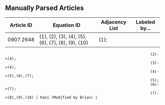 ## Manually Parsed Articles

| Article ID    | Equation ID   | Adjacency List | Labeled by... |
| ------------- | ------------- | -------------- | ------------- |
| 0907.2648     | (1), (2), (3), (4), (5), (6), (7), (8), (9), (10) | (1); 
                                                                      (2)->(4); 
                                                                      (3)->(4); 
                                                                      (4)->(5),(6),(7); 
                                                                      (5);
                                                                      (6)->(7); 
                                                                      (7)->(8),(9),(10) | Kani (Modified by Brian) |

